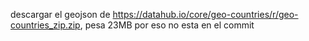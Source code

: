 descargar el geojson de https://datahub.io/core/geo-countries/r/geo-countries_zip.zip, pesa 23MB por eso no esta en el commit

